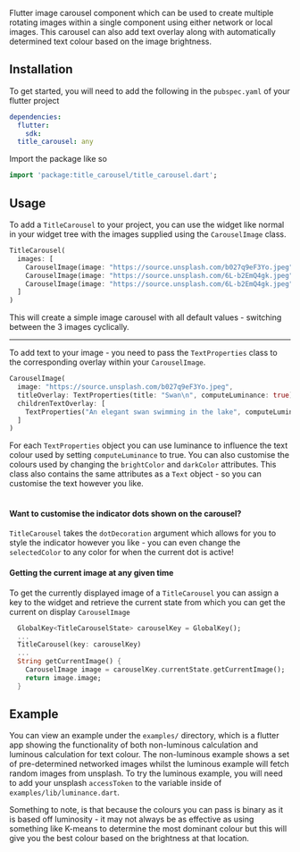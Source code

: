 Flutter image carousel component which can be used to create multiple rotating images within a single component using either network or local images. This carousel can also add text overlay along with automatically determined text colour based on the image brightness.

<!--
## Features
A unique feature of this component is that you can allow the text that is displayed on the image to have its colour changed based off pixel luminance where it will be written.
TODO: add an image showing how it works as well as the calculation behind it
-->

## Installation

To get started, you will need to add the following in the `pubspec.yaml` of your flutter project

```yaml
dependencies:
  flutter:
    sdk:
  title_carousel: any
```

Import the package like so

```dart
import 'package:title_carousel/title_carousel.dart';
```

## Usage

To add a `TitleCarousel` to your project, you can use the widget like normal in your widget tree with the images supplied using the `CarouselImage` class.

```dart
TitleCarousel(
  images: [
    CarouselImage(image: "https://source.unsplash.com/b027q9eF3Yo.jpeg"),
    CarouselImage(image: "https://source.unsplash.com/6L-b2EmQ4gk.jpeg"),
    CarouselImage(image: "https://source.unsplash.com/6L-b2EmQ4gk.jpeg")
  ]
)
```

This will create a simple image carousel with all default values - switching between the 3 images cyclically.

---

To add text to your image - you need to pass the `TextProperties` class to the corresponding overlay within your `CarouselImage`.

```dart
CarouselImage(
  image: "https://source.unsplash.com/b027q9eF3Yo.jpeg",
  titleOverlay: TextProperties(title: "Swan\n", computeLuminance: true),
  childrenTextOverlay: [
    TextProperties("An elegant swan swimming in the lake", computeLuminance: true)
  ]
)
```

For each `TextProperties` object you can use luminance to influence the text colour used by setting `computeLuminance` to true. You can also customise the colours used by changing the `brightColor` and `darkColor` attributes.
This class also contains the same attributes as a `Text` object - so you can customise the text however you like.<br><br>

#### Want to customise the indicator dots shown on the carousel?

`TitleCarousel` takes the `dotDecoration` argument which allows for you to style the indicator however you like - you can even change the `selectedColor` to any color for when the current dot is active!<br>

#### Getting the current image at any given time

To get the currently displayed image of a `TitleCarousel` you can assign a key to the widget and retrieve the current state from which you can get the current on display `CarouselImage`

```dart
  GlobalKey<TitleCarouselState> carouselKey = GlobalKey();
  ...
  TitleCarousel(key: carouselKey)
  ...
  String getCurrentImage() {
    CarouselImage image = carouselKey.currentState.getCurrentImage();
    return image.image;
  }
```

## Example

You can view an example under the `examples/` directory, which is a flutter app showing the functionality of both non-luminous calculation and luminous calculation for text colour. The non-luminous example shows a set of pre-determined networked images whilst the luminous example will fetch random images from unsplash. To try the luminous example, you will need to add your unsplash `accessToken` to the variable inside of `examples/lib/luminance.dart`.

Something to note, is that because the colours you can pass is binary as it is based off luminosity - it may not always be as effective as using something like K-means to determine the most dominant colour but this will give you the best colour based on the brightness at that location.

<!--
## Additional information
Want to see it in action? I used it in my own [app]()
-->
